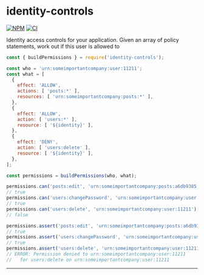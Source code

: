 # identity-controls

[![NPM](https://badge.fury.io/js/identity-controls.svg)](https://npm.im/identity-controls)
[![CI](https://github.com/someimportantcompany/identity-controls/workflows/Test/badge.svg?branch=master)](https://github.com/someimportantcompany/identity-controls/actions?query=branch%3Amaster)
<!-- [![Coverage](https://coveralls.io/repos/github/someimportantcompany/identity-controls/badge.svg?branch=master)](https://coveralls.io/github/someimportantcompany/identity-controls?branch=master) -->

Identity access controls for your application. Given an array of policy statements, work out if this user is allowed to

```js
const { buildPermissions } = require('identity-controls');

const who = 'urn:someimportantcompany:user:11211';
const what = [
  {
    effect: 'ALLOW',
    actions: [ 'posts:*' ],
    resources: [ 'urn:someimportantcompany:posts:*' ],
  },
  {
    effect: 'ALLOW',
    action: [ 'users:*' ],
    resource: [ '${identity}' ],
  },
  {
    effect: 'DENY',
    action: [ 'users:delete' ],
    resource: [ '${identity}' ],
  },
];

const permissions = buildPermissions(who, what);

permissions.can('posts:edit', 'urn:someimportantcompany:posts:a6db9385');
// true
permissions.can('users:changePassword', 'urn:someimportantcompany:user:11211');
// true
permissions.can('users:delete', 'urn:someimportantcompany:user:11211');
// false

permissions.assert('posts:edit', 'urn:someimportantcompany:posts:a6db9385');
// true
permissions.assert('users:changePassword', 'urn:someimportantcompany:user:11211');
// true
permissions.assert('users:delete', 'urn:someimportantcompany:user:11211');
// ERROR: Permission denied to urn:someimportantcompany:user:11211
//   for users:delete on urn:someimportantcompany:user:11211
```

---
